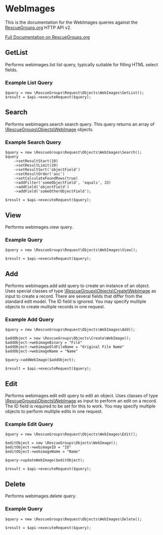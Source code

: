 # WebImages

This is the documentation for the WebImages queries against the [RescueGroups.org](https://www.rescuegroups.org/) HTTP API v2.

[Full Documentation on RescueGroups.org](https://userguide.rescuegroups.org/display/APIDG/Object+definitions#Objectdefinitions-webimages)

## GetList


Performs webimages.list list query, typically suitable for filling HTML select fields.

### Example List Query

    $query = new \RescueGroups\Request\Objects\WebImages\GetList();
    $result = $api->executeRequest($query);





## Search

Performs webimages.search search query. This query returns an array of [\RescueGroups\Objects\WebImage](../../src/Objects/WebImage.php) objects.

### Example Search Query

    $query = new \RescueGroups\Request\Objects\WebImages\Search();
    $query
        ->setResultStart(10)
        ->setResultLimit(20)
        ->setResultSort('objectField')
        ->setResultOrder('asc')
        ->setCalculateFoundRows(true)
        ->addFilter('someObjectField', 'equals', 33)
        ->addField('objectField')
        ->addField('someOtherObjectField');

    $result = $api->executeRequest($query);






## View






Performs webimages.view query.

### Example Query

    $query = new \RescueGroups\Request\Objects\WebImages\View();

    $result = $api->executeRequest($query);


## Add





Performs webimages.add add query to create an instance of an object. Uses special classes of type [\RescueGroups\Objects\Create\WebImage](../../src/Objects/WebImage.php) as input to create a record. There are several fields that differ from the standard edit model. The ID field is ignored. You may specify multiple objects to create multiple records in one request.

### Example Add Query

    $query = new \RescueGroups\Request\Objects\WebImages\Add();

    $addObject = new \RescueGroups\Objects\Create\WebImage();
    $addObject->webimageBinary = "File"
    $addObject->webimageOldFileName = "Original File Name"
    $addObject->webimageName = "Name"

    $query->addWebImage($addObject);

    $result = $api->executeRequest($query);


## Edit



Performs webimages.edit edit query to edit an object. Uses classes of type [\RescueGroups\Objects\WebImage](../../src/Objects/WebImage.php) as input to perform an edit on a record. The ID field is required to be set for this to work. You may specify multiple objects to perform multiple edits in one request.

### Example Edit Query

    $query = new \RescueGroups\Request\Objects\WebImages\Edit();

    $editObject = new \RescueGroups\Objects\WebImage();
    $editObject->webimageID = "ID"
    $editObject->webimageName = "Name"

    $query->updateWebImage($editObject);

    $result = $api->executeRequest($query);




## Delete






Performs webimages.delete query.

### Example Query

    $query = new \RescueGroups\Request\Objects\WebImages\Delete();

    $result = $api->executeRequest($query);


